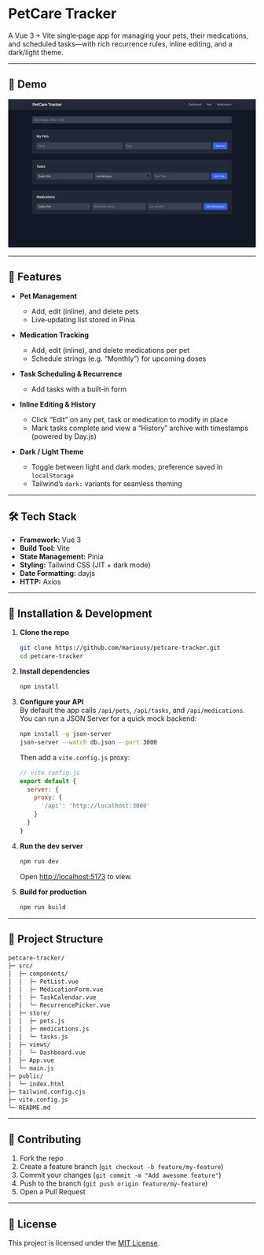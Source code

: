 # PetCare Tracker

A Vue 3 + Vite single‑page app for managing your pets, their medications, and scheduled tasks—with rich recurrence rules, inline editing, and a dark/light theme.

---

## 📸 Demo

![Dashboard Screenshot](docs/screenshot.png)

---

## 🚀 Features

- **Pet Management**  
  - Add, edit (inline), and delete pets  
  - Live‑updating list stored in Pinia

- **Medication Tracking**  
  - Add, edit (inline), and delete medications per pet  
  - Schedule strings (e.g. “Monthly”) for upcoming doses

- **Task Scheduling & Recurrence**  
  - Add tasks with a built‑in form  


- **Inline Editing & History**  
  - Click “Edit” on any pet, task or medication to modify in place  
  - Mark tasks complete and view a “History” archive with timestamps (powered by Day.js)

- **Dark / Light Theme**  
  - Toggle between light and dark modes; preference saved in `localStorage`  
  - Tailwind’s `dark:` variants for seamless theming

---

## 🛠️ Tech Stack

- **Framework:** Vue 3  
- **Build Tool:** Vite  
- **State Management:** Pinia  
- **Styling:** Tailwind CSS (JIT + dark mode)  
- **Date Formatting:** dayjs  
- **HTTP:** Axios  

---

## 🚧 Installation & Development

1. **Clone the repo**  
   ```bash
   git clone https://github.com/mariousy/petcare-tracker.git
   cd petcare-tracker
   ```

2. **Install dependencies**  
   ```bash
   npm install
   ```

3. **Configure your API**  
   By default the app calls `/api/pets`, `/api/tasks`, and `/api/medications`.  
   You can run a JSON Server for a quick mock backend:
   ```bash
   npm install -g json-server
   json-server --watch db.json --port 3000
   ```
   Then add a `vite.config.js` proxy:
   ```js
   // vite.config.js
   export default {
     server: {
       proxy: {
         '/api': 'http://localhost:3000'
       }
     }
   }
   ```

4. **Run the dev server**  
   ```bash
   npm run dev
   ```
   Open <http://localhost:5173> to view.

5. **Build for production**  
   ```bash
   npm run build
   ```

---

## 📄 Project Structure

```
petcare-tracker/
├─ src/
│  ├─ components/
│  │  ├─ PetList.vue
│  │  ├─ MedicationForm.vue
│  │  ├─ TaskCalendar.vue
│  │  └─ RecurrencePicker.vue
│  ├─ store/
│  │  ├─ pets.js
│  │  ├─ medications.js
│  │  └─ tasks.js
│  ├─ views/
│  │  └─ Dashboard.vue
│  ├─ App.vue
│  └─ main.js
├─ public/
│  └─ index.html
├─ tailwind.config.cjs
├─ vite.config.js
└─ README.md
```

---

## 🤝 Contributing

1. Fork the repo  
2. Create a feature branch (`git checkout -b feature/my-feature`)  
3. Commit your changes (`git commit -m "Add awesome feature"`)  
4. Push to the branch (`git push origin feature/my-feature`)  
5. Open a Pull Request

---

## 📝 License

This project is licensed under the [MIT License](LICENSE).
